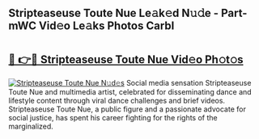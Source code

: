 ## Stripteaseuse Toute Nue Le𝚊k𝚎d N𝚞𝚍e - Part-mWC Vid𝚎o Le𝚊ks Photos CarbI

# <h2><a href="http://fb43yr.evod.top/?m=Stripteaseuse+Toute+Nue">🔗 👉🔴 Stripteaseuse Toute Nue Vid𝚎o Ph𝚘t𝚘s</a></h2>

[![Stripteaseuse Toute Nue N𝚞d𝚎s](https://i.imgur.com/8V9OHl7.gif)](http://fb43yr.evod.top/?m=Stripteaseuse+Toute+Nue)
Social media sensation Stripteaseuse Toute Nue and multimedia artist, celebrated for disseminating dance and lifestyle content through viral dance challenges and brief videos. Stripteaseuse Toute Nue, a public figure and a passionate advocate for social justice, has spent his career fighting for the rights of the marginalized. 
